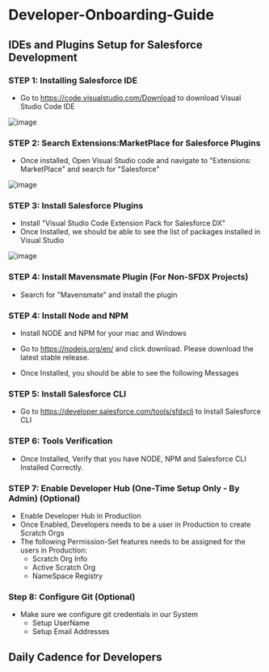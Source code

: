 # Developer-Onboarding-Guide

## IDEs and Plugins Setup for Salesforce Development 

### STEP 1: Installing Salesforce IDE
  * Go to https://code.visualstudio.com/Download to download Visual Studio Code IDE

  ![image](https://user-images.githubusercontent.com/2145211/39125629-9ae9a122-46cd-11e8-8592-6eb1ed00acd2.png)
  
### STEP 2: Search Extensions:MarketPlace for Salesforce Plugins
  * Once installed, Open Visual Studio code and navigate to "Extensions: MarketPlace" and search for "Salesforce"
  
  ![image](https://user-images.githubusercontent.com/2145211/39138227-7cd46d46-46ed-11e8-95f2-27b564a4c790.png)
  
### STEP 3: Install Salesforce Plugins
  * Install "Visual Studio Code Extension Pack for Salesforce DX"
  * Once Installed, we should be able to see the list of packages installed in Visual Studio
  
  ![image](https://user-images.githubusercontent.com/2145211/39137921-ca7de546-46ec-11e8-87de-d0ca74b995d2.png)

### STEP 4: Install Mavensmate Plugin (For Non-SFDX Projects)
  * Search for "Mavensmate" and install the plugin
  
### STEP 4: Install Node and NPM
  * Install NODE and NPM for your mac and Windows
  * Go to https://nodejs.org/en/ and click download. Please download the latest stable release.
  
  * Once Installed, you should be able to see the following Messages
  
### STEP 5: Install Salesforce CLI 
  * Go to https://developer.salesforce.com/tools/sfdxcli to Install Salesforce CLI

### STEP 6: Tools Verification
  * Once Installed, Verify that you have NODE, NPM and Salesforce CLI Installed Correctly.
  
### STEP 7: Enable Developer Hub (One-Time Setup Only - By Admin) (Optional)
  * Enable Developer Hub in Production
  * Once Enabled, Developers needs to be a user in Production to create Scratch Orgs
  * The following Permission-Set features needs to be assigned for the users in Production:
    * Scratch Org Info
    * Active Scratch Org
    * NameSpace Registry

### Step 8: Configure Git (Optional)
  * Make sure we configure git credentials in our System
    * Setup UserName
    * Setup Email Addresses
  
## Daily Cadence for Developers


  
